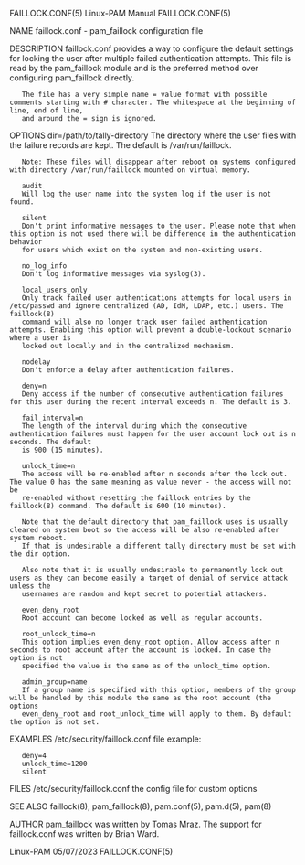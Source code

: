 FAILLOCK.CONF(5)						       Linux-PAM Manual							      FAILLOCK.CONF(5)

NAME
       faillock.conf - pam_faillock configuration file

DESCRIPTION
       faillock.conf provides a way to configure the default settings for locking the user after multiple failed authentication attempts. This file is read by
       the pam_faillock module and is the preferred method over configuring pam_faillock directly.

       The file has a very simple name = value format with possible comments starting with # character. The whitespace at the beginning of line, end of line,
       and around the = sign is ignored.

OPTIONS
       dir=/path/to/tally-directory
	   The directory where the user files with the failure records are kept. The default is /var/run/faillock.

	   Note: These files will disappear after reboot on systems configured with directory /var/run/faillock mounted on virtual memory.

       audit
	   Will log the user name into the system log if the user is not found.

       silent
	   Don't print informative messages to the user. Please note that when this option is not used there will be difference in the authentication behavior
	   for users which exist on the system and non-existing users.

       no_log_info
	   Don't log informative messages via syslog(3).

       local_users_only
	   Only track failed user authentications attempts for local users in /etc/passwd and ignore centralized (AD, IdM, LDAP, etc.) users. The faillock(8)
	   command will also no longer track user failed authentication attempts. Enabling this option will prevent a double-lockout scenario where a user is
	   locked out locally and in the centralized mechanism.

       nodelay
	   Don't enforce a delay after authentication failures.

       deny=n
	   Deny access if the number of consecutive authentication failures for this user during the recent interval exceeds n. The default is 3.

       fail_interval=n
	   The length of the interval during which the consecutive authentication failures must happen for the user account lock out is n seconds. The default
	   is 900 (15 minutes).

       unlock_time=n
	   The access will be re-enabled after n seconds after the lock out. The value 0 has the same meaning as value never - the access will not be
	   re-enabled without resetting the faillock entries by the faillock(8) command. The default is 600 (10 minutes).

	   Note that the default directory that pam_faillock uses is usually cleared on system boot so the access will be also re-enabled after system reboot.
	   If that is undesirable a different tally directory must be set with the dir option.

	   Also note that it is usually undesirable to permanently lock out users as they can become easily a target of denial of service attack unless the
	   usernames are random and kept secret to potential attackers.

       even_deny_root
	   Root account can become locked as well as regular accounts.

       root_unlock_time=n
	   This option implies even_deny_root option. Allow access after n seconds to root account after the account is locked. In case the option is not
	   specified the value is the same as of the unlock_time option.

       admin_group=name
	   If a group name is specified with this option, members of the group will be handled by this module the same as the root account (the options
	   even_deny_root and root_unlock_time will apply to them. By default the option is not set.

EXAMPLES
       /etc/security/faillock.conf file example:

	   deny=4
	   unlock_time=1200
	   silent

FILES
       /etc/security/faillock.conf
	   the config file for custom options

SEE ALSO
       faillock(8), pam_faillock(8), pam.conf(5), pam.d(5), pam(8)

AUTHOR
       pam_faillock was written by Tomas Mraz. The support for faillock.conf was written by Brian Ward.

Linux-PAM								  05/07/2023							      FAILLOCK.CONF(5)
